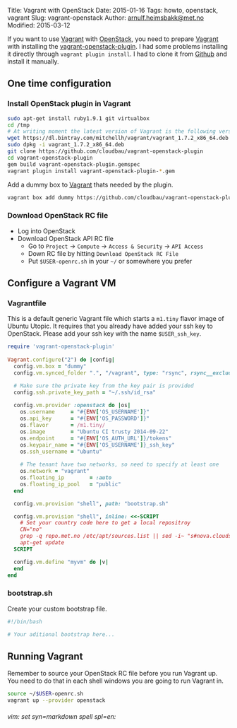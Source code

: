 Title: Vagrant with OpenStack
Date: 2015-01-16
Tags: howto, openstack, vagrant
Slug: vagrant-openstack
Author: arnulf.heimsbakk@met.no
Modified: 2015-03-12

[Vagrant]: https://www.vagrantup.com
[OpenStack]: http://www.openstack.org
[Github]: https://github.com
[vagrant-openstack-plugin]: https://github.com/cloudbau/vagrant-openstack-plugin

If you want to use [Vagrant] with [OpenStack], you need to prepare [Vagrant] with installing the [vagrant-openstack-plugin]. I had some problems installing it directly through `vagrant plugin install`. I had to clone it from [Github] and install it manually. 

## One time configuration

### Install OpenStack plugin in Vagrant

```bash
sudo apt-get install ruby1.9.1 git virtualbox
cd /tmp
# At writing moment the latest version of Vagrant is the following version.
wget https://dl.bintray.com/mitchellh/vagrant/vagrant_1.7.2_x86_64.deb
sudo dpkg -i vagrant_1.7.2_x86_64.deb
git clone https://github.com/cloudbau/vagrant-openstack-plugin
cd vagrant-openstack-plugin
gem build vagrant-openstack-plugin.gemspec
vagrant plugin install vagrant-openstack-plugin-*.gem
```

Add a dummy box to [Vagrant] thats needed by the plugin.

```bash
vagrant box add dummy https://github.com/cloudbau/vagrant-openstack-plugin/raw/master/dummy.box
```

### Download OpenStack RC file 

* Log into OpenStack
* Download OpenStack API RC file
  * Go to `Project` -> `Compute` -> `Access & Security` -> `API Access` 
  * Down RC file by hitting `Download OpenStack RC File`
  * Put `$USER-openrc.sh` in your `~/` or somewhere you prefer

## Configure a Vagrant VM

### Vagrantfile

This is a default generic Vagrant file which starts a `m1.tiny` flavor image of Ubuntu Utopic. It requires that you already have added your ssh key to OpenStack. Please add your ssh key with the name `$USER_ssh_key`. 

```ruby
require 'vagrant-openstack-plugin'
                                                                               
Vagrant.configure("2") do |config|
  config.vm.box = "dummy"
  config.vm.synced_folder ".", "/vagrant", type: "rsync", rsync__exclude: ".git/"

  # Make sure the private key from the key pair is provided
  config.ssh.private_key_path = "~/.ssh/id_rsa"
                                                                                 
  config.vm.provider :openstack do |os|
    os.username     = "#{ENV['OS_USERNAME']}"
    os.api_key      = "#{ENV['OS_PASSWORD']}"
    os.flavor       = /m1.tiny/
    os.image        = "Ubuntu CI trusty 2014-09-22"
    os.endpoint     = "#{ENV['OS_AUTH_URL']}/tokens"
    os.keypair_name = "#{ENV['OS_USERNAME']}_ssh_key"
    os.ssh_username = "ubuntu"
    
    # The tenant have two networks, so need to specify at least one
    os.network = "vagrant"
    os.floating_ip        = :auto 
    os.floating_ip_pool   = "public"
  end

  config.vm.provision "shell", path: "bootstrap.sh"

  config.vm.provision "shell", inline: <<-SCRIPT
    # Set your country code here to get a local repositroy
    CN="no"
    grep -q repo.met.no /etc/apt/sources.list || sed -i~ "s#nova.clouds.archive.ubuntu.com#$CN.archive.ubuntu.com#g" /etc/apt/sources.list
    apt-get update
  SCRIPT

  config.vm.define "myvm" do |v|
  end
end 
```

### bootstrap.sh

Create your custom bootstrap file.

```bash
#!/bin/bash

# Your aditional bootstrap here...
```

## Running Vagrant 

Remember to source your OpenStack RC file before you run Vagrant up. You need to do that in each shell windows you are going to run Vagrant in.

```bash
source ~/$USER-openrc.sh
vagrant up --provider openstack
```

###### vim: set syn=markdown spell spl=en:

